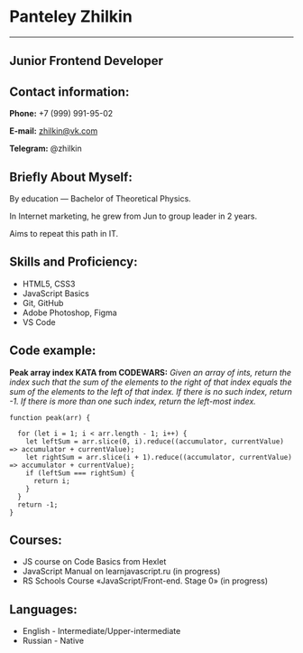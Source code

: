 # Panteley Zhilkin

***

## Junior Frontend Developer

## Contact information:

**Phone:** +7 (999) 991-95-02

**E-mail:** zhilkin@vk.com

**Telegram:** @zhilkin

## Briefly About Myself:

By education — Bachelor of Theoretical Physics.

In Internet marketing, he grew from Jun to group leader in 2 years.

Aims to repeat this path in IT.

## Skills and Proficiency:

* HTML5, CSS3
* JavaScript Basics
* Git, GitHub
* Adobe Photoshop, Figma
* VS Code

## Code example:

**Peak array index KATA from CODEWARS:** *Given an array of ints, return the index such that the sum of the elements to the right of that index equals the sum of the elements to the left of that index. If there is no such index, return -1. If there is more than one such index, return the left-most index.*

```
function peak(arr) {

  for (let i = 1; i < arr.length - 1; i++) {
    let leftSum = arr.slice(0, i).reduce((accumulator, currentValue) => accumulator + currentValue);
    let rightSum = arr.slice(i + 1).reduce((accumulator, currentValue) => accumulator + currentValue);
    if (leftSum === rightSum) {
      return i;
    }
  }
  return -1;
}
```

## Courses:

* JS course on Code Basics from Hexlet
* JavaScript Manual on learnjavascript.ru (in progress)
* RS Schools Course «JavaScript/Front-end. Stage 0» (in progress)

## Languages:

* English - Intermediate/Upper-intermediate
* Russian - Native